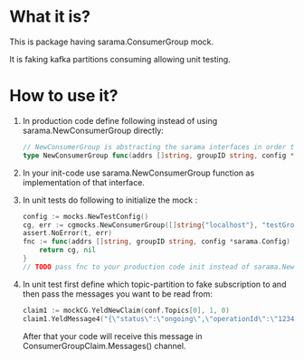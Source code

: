 # What it is?

This is package having sarama.ConsumerGroup mock.

It is faking kafka partitions consuming allowing unit testing.

# How to use it?

1. In production code define following instead of using sarama.NewConsumerGroup directly:
   
    ```go
    // NewConsumerGroup is abstracting the sarama interfaces in order to do better unit testing.
    type NewConsumerGroup func(addrs []string, groupID string, config *sarama.Config) (sarama.ConsumerGroup, error)
    ```

2. In your init-code use sarama.NewConsumerGroup function as implementation of that interface.

3. In unit tests do following to initialize the mock :

    ```go
    config := mocks.NewTestConfig()
    cg, err := cgmocks.NewConsumerGroup([]string{"localhost"}, "testGroupID", config)
    assert.NoError(t, err)
    fnc := func(addrs []string, groupID string, config *sarama.Config) (sarama.ConsumerGroup, error) {
        return cg, nil
    }
    // TODO pass fnc to your production code init instead of sarama.NewConsumerGroup
    ```

4. In unit test first define which topic-partition to fake subscription to and then pass the messages you want to be read from:

    ```go
    claim1 := mockCG.YeldNewClaim(conf.Topics[0], 1, 0)
    claim1.YeldMessage4("{\"status\":\"ongoing\",\"operationId\":\"1234567890\"}")
    ```
    
    After that your code will receive this message in ConsumerGroupClaim.Messages() channel.
